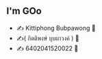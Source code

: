 <h2 align="left">I'm GOo <br></h2>

- ✍ Kittiphong Bubpawong 👏
- ✍( กิตติพงษ์ บุบผาวงค์ ) 👏
- ✍ 6402041520022 👏
